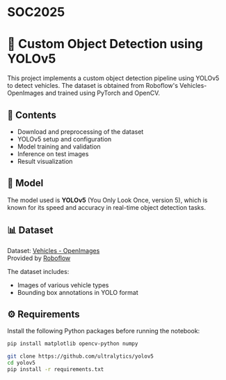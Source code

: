 # SOC2025
# 🚗 Custom Object Detection using YOLOv5

This project implements a custom object detection pipeline using YOLOv5 to detect vehicles. The dataset is obtained from Roboflow's Vehicles-OpenImages and trained using PyTorch and OpenCV.

## 📂 Contents
- Download and preprocessing of the dataset
- YOLOv5 setup and configuration
- Model training and validation
- Inference on test images
- Result visualization

## 🧠 Model
The model used is **YOLOv5** (You Only Look Once, version 5), which is known for its speed and accuracy in real-time object detection tasks.

## 📊 Dataset
Dataset: [Vehicles - OpenImages](https://public.roboflow.com/object-detection/vehicles-openimages)  
Provided by [Roboflow](https://roboflow.com)

The dataset includes:
- Images of various vehicle types
- Bounding box annotations in YOLO format

## ⚙️ Requirements
Install the following Python packages before running the notebook:

```bash
pip install matplotlib opencv-python numpy

git clone https://github.com/ultralytics/yolov5
cd yolov5
pip install -r requirements.txt
